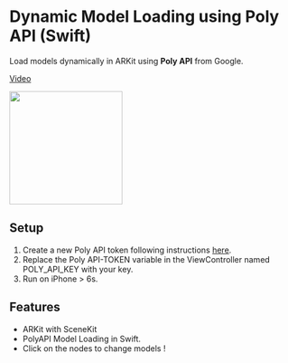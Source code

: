 # Dynamic Model Loading using Poly API (Swift)

Load models dynamically in ARKit using **Poly API** from Google.

[Video](https://streamable.com/obset)

<img src="poly.gif" width="200">

## Setup
1. Create a new Poly API token following instructions [here](https://developers.google.com/poly/develop/ios).
2. Replace the Poly API-TOKEN variable in the ViewController named POLY_API_KEY with your key.
3. Run on iPhone > 6s.

## Features
* ARKit with SceneKit
* PolyAPI Model Loading in Swift.
* Click on the nodes to change models !

